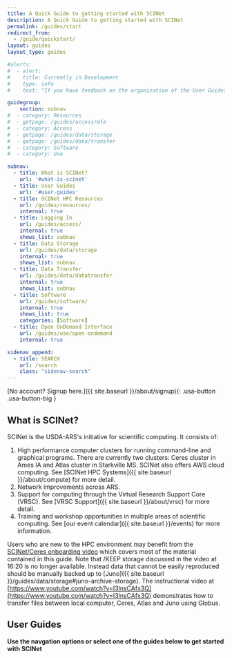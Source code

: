 ```yaml
---
title: A Quick Guide to getting started with SCINet
description: A Quick Guide to getting started with SCINet
permalink: /guides/start
redirect_from: 
  - /guide/quickstart/
layout: guides
layout_type: guides

#alerts:
#  - alert:
#    title: Currently in Development
#    type: info
#    text: "If you have feedback on the organization of the User Guides sections, or notice broken links or missing images, please email us at <a href='mailto:moe.richert@usda.gov?subject=SCINet Website Feedback'>moe.richert@usda.gov.</a>"

guidegroup:
    section: subnav
#  - category: Resources
#  - getpage: /guides/access/mfa
#  - category: Access
#  - getpage: /guides/data/storage
#  - getpage: /guides/data/transfer
#  - category: Software
#  - category: Use

subnav:
  - title: What is SCINet?
    url: '#what-is-scinet'
  - title: User Guides
    url: '#user-guides'
  - title: SCINet HPC Resources
    url: /guides/resources/
    internal: true
  - title: Logging In
    url: /guides/access/
    internal: true
    shows_list: subnav
  - title: Data Storage
    url: /guides/data/storage
    internal: true
    shows_list: subnav
  - title: Data Transfer
    url: /guides/data/datatransfer
    internal: true
    shows_list: subnav
  - title: Software
    url: /guides/software/
    internal: true
    shows_list: true
    categories: [Software]
  - title: Open OnDemand Interface
    url: /guides/use/open-ondemand
    internal: true

sidenav_append:
  - title: SEARCH
    url: /search
    class: "sidenav-search"
---
```


[No account? Signup here.]({{ site.baseurl }}/about/signup){: .usa-button .usa-button-big }

## What is SCINet?

SCINet is the USDA-ARS's initiative for scientific computing. It consists of:

1. High performance computer clusters for running command-line and graphical programs. There are currently two clusters: Ceres cluster in Ames IA and Atlas cluster in Starkville MS. SCINet also offers AWS cloud computing. See [SCINet HPC Systems]({{ site.baseurl }}/about/compute) for more detail.
2. Network improvements across ARS.
3. Support for computing through the Virtual Research Support Core (VRSC). See [VRSC Support]({{ site.baseurl }}/about/vrsc) for more detail.
4. Training and workshop opportunities in multiple areas of scientific computing. See [our event calendar]({{ site.baseurl }}/events) for more information.

Users who are new to the HPC environment may benefit from the [SCINet/Ceres onboarding video](https://www.youtube.com/watch?v=d7oKSL4aitw) which covers most of the material contained in this guide. Note that /KEEP storage discussed in the video at 16:20 is no longer available. Instead data that cannot be easily reproduced should be manually backed up to [Juno]({{ site.baseurl }}/guides/data/storage#juno-archive-storage). The instructional video at [https://www.youtube.com/watch?v=I3lnsCAfx3Q](https://www.youtube.com/watch?v=I3lnsCAfx3Q) demonstrates how to transfer files between local computer, Ceres, Atlas and Juno using Globus.

## User Guides

**Use the navgation options or select one of the guides below to get started with SCINet**
